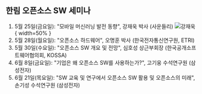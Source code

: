 ## 한림 오픈소스 SW 세미나

1. 5월 25일(금요일): "모바일 머신러닝 발전 동향", 강재욱 박사 (사운들리) 
![강재욱](https://github.com/Hallym-OpenSourceSW/Hallym-OpenSourceSW.github.io/blob/master/img/dr_kang.jpg){ width=50% }
2. 5월 28일(월요일): "오픈소스 하드웨어", 오명훈 박사 (한국전자통신연구원, ETRI) 
3. 5월 30일(수요일): "오픈소스 SW 개요 및 전망", 심호성 상근부회장 (한국공개소프트웨어협의회, KOSSA) 
4. 6월 8일(금요일): "기업은 왜 오픈소스 SW를 사용하는가?", 고기웅 수석연구원 (삼성전자)
5. 6월 21일(목요일): "SW 교육 및 연구에서 오픈소스 SW 활용 및 오픈소스의 미래", 손기성 수석연구원 (삼성전자)
